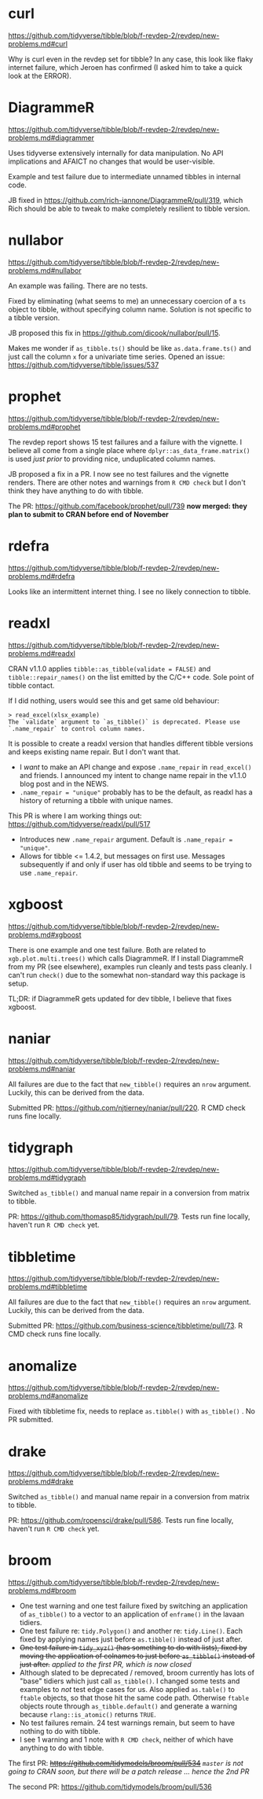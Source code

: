 # curl

<https://github.com/tidyverse/tibble/blob/f-revdep-2/revdep/new-problems.md#curl>

Why is curl even in the revdep set for tibble? In any case, this look like flaky internet failure, which Jeroen has confirmed (I asked him to take a quick look at the ERROR).

# DiagrammeR

<https://github.com/tidyverse/tibble/blob/f-revdep-2/revdep/new-problems.md#diagrammer>

Uses tidyverse extensively internally for data manipulation. No API implications and AFAICT no changes that would be user-visible.

Example and test failure due to intermediate unnamed tibbles in internal code.

JB fixed in <https://github.com/rich-iannone/DiagrammeR/pull/319>, which Rich should be able to tweak to make completely resilient to tibble version.

# nullabor

<https://github.com/tidyverse/tibble/blob/f-revdep-2/revdep/new-problems.md#nullabor>

An example was failing. There are no tests.

Fixed by eliminating (what seems to me) an unnecessary coercion of a `ts` object to tibble, without specifying column name. Solution is not specific to a tibble version.

JB proposed this fix in <https://github.com/dicook/nullabor/pull/15>.

Makes me wonder if `as_tibble.ts()` should be like `as.data.frame.ts()` and just call the column `x` for a univariate time series. Opened an issue: <https://github.com/tidyverse/tibble/issues/537>

# prophet

<https://github.com/tidyverse/tibble/blob/f-revdep-2/revdep/new-problems.md#prophet>

The revdep report shows 15 test failures and a failure with the vignette. I believe all come from a single place where `dplyr::as_data_frame.matrix()` is used *just prior* to providing nice, unduplicated column names.

JB proposed a fix in a PR. I now see no test failures and the vignette renders. There are other notes and warnings from `R CMD check` but I don't think they have anything to do with tibble.

The PR: <https://github.com/facebook/prophet/pull/739> **now merged: they plan to submit to CRAN before end of November**

# rdefra

<https://github.com/tidyverse/tibble/blob/f-revdep-2/revdep/new-problems.md#rdefra>

Looks like an intermittent internet thing. I see no likely connection to tibble.

# readxl

<https://github.com/tidyverse/tibble/blob/f-revdep-2/revdep/new-problems.md#readxl>

CRAN v1.1.0 applies `tibble::as_tibble(validate = FALSE)` and `tibble::repair_names()` on the list emitted by the C/C++ code. Sole point of tibble contact.

If I did nothing, users would see this and get same old behaviour:
```
> read_excel(xlsx_example)
The `validate` argument to `as_tibble()` is deprecated. Please use `.name_repair` to control column names.
```

It is possible to create a readxl version that handles different tibble versions and keeps existing name repair. But I don't want that.

  * I *want* to make an API change and expose `.name_repair` in `read_excel()` and friends. I announced my intent to change name repair in the v1.1.0 blog post and in the NEWS.
  * `.name_repair = "unique"` probably has to be the default, as readxl has a history of returning a tibble with unique names.

This PR is where I am working things out: <https://github.com/tidyverse/readxl/pull/517>

  * Introduces new `.name_repair` argument. Default is `.name_repair = "unique"`.
  * Allows for tibble <= 1.4.2, but messages on first use. Messages subsequently if and only if user has old tibble and seems to be trying to use `.name_repair`.

# xgboost

<https://github.com/tidyverse/tibble/blob/f-revdep-2/revdep/new-problems.md#xgboost>

There is one example and one test failure. Both are related to `xgb.plot.multi.trees()` which calls DiagrammeR. If I install DiagrammeR from my PR (see elsewhere), examples run cleanly and tests pass cleanly. I can't run `check()` due to the somewhat non-standard way this package is setup.

TL;DR: if DiagrammeR gets updated for dev tibble, I believe that fixes xgboost.

# naniar

<https://github.com/tidyverse/tibble/blob/f-revdep-2/revdep/new-problems.md#naniar>

All failures are due to the fact that `new_tibble()` requires an `nrow` argument. Luckily, this can be derived from the data.

Submitted PR: <https://github.com/njtierney/naniar/pull/220>. R CMD check runs fine locally.

# tidygraph

<https://github.com/tidyverse/tibble/blob/f-revdep-2/revdep/new-problems.md#tidygraph>

Switched `as_tibble()` and manual name repair in a conversion from matrix to tibble.

PR: <https://github.com/thomasp85/tidygraph/pull/79>. Tests run fine locally, haven't run `R CMD check` yet.

# tibbletime

<https://github.com/tidyverse/tibble/blob/f-revdep-2/revdep/new-problems.md#tibbletime>

All failures are due to the fact that `new_tibble()` requires an `nrow` argument. Luckily, this can be derived from the data.

Submitted PR: <https://github.com/business-science/tibbletime/pull/73>. R CMD check runs fine locally.

# anomalize

<https://github.com/tidyverse/tibble/blob/f-revdep-2/revdep/new-problems.md#anomalize>

Fixed with tibbletime fix, needs to replace `as.tibble()` with `as_tibble()` . No PR submitted.

# drake

<https://github.com/tidyverse/tibble/blob/f-revdep-2/revdep/new-problems.md#drake>

Switched `as_tibble()` and manual name repair in a conversion from matrix to tibble.

PR: <https://github.com/ropensci/drake/pull/586>. Tests run fine locally, haven't run `R CMD check` yet.

# broom

<https://github.com/tidyverse/tibble/blob/f-revdep-2/revdep/new-problems.md#broom>

  * One test warning and one test failure fixed by switching an application of `as_tibble()` to a vector to an application of `enframe()` in the lavaan tidiers.
  * One test failure re: `tidy.Polygon()` and another re: `tidy.Line()`. Each fixed by applying names just before `as.tibble()` instead of just after.
  * ~~One test failure in `tidy_xyz()` (has something to do with lists), fixed by moving the application of colnames to just before `as_tibble()` instead of just after.~~ *applied to the first PR, which is now closed*
  * Although slated to be deprecated / removed, broom currently has lots of "base" tidiers which just call `as_tibble()`. I changed some tests and examples to *not* test edge cases for us. Also applied `as.table()` to `ftable` objects, so that those hit the same code path. Otherwise `ftable` objects route through `as_tibble.default()` and generate a warning because `rlang::is_atomic()` returns `TRUE`.
  * No test failures remain. 24 test warnings remain, but seem to have nothing to do with tibble.
  * I see 1 warning and 1 note with `R CMD check`, neither of which have anything to do with tibble.

The first PR: ~~<https://github.com/tidymodels/broom/pull/534>~~ *`master` is not going to CRAN soon, but there will be a patch release ... hence the 2nd PR*

The second PR: <https://github.com/tidymodels/broom/pull/536>
